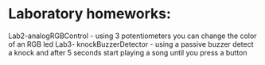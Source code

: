 # Laboratory homeworks:

Lab2-analogRGBControl - using 3 potentiometers you can change the color of an RGB led
Lab3- knockBuzzerDetector - using a passive buzzer detect a knock and after 5 seconds start playing a song until you press a button

